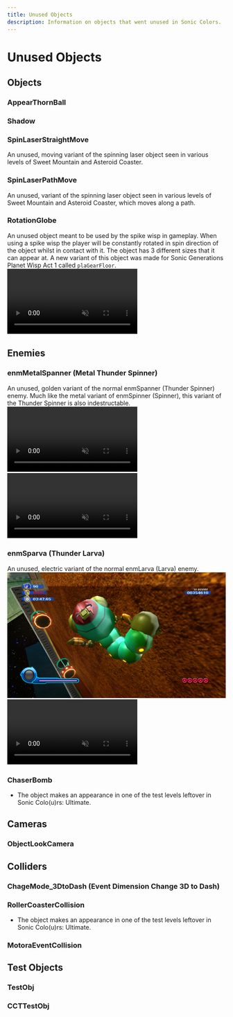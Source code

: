 ```yaml
---
title: Unused Objects
description: Information on objects that went unused in Sonic Colors.
---
```

# Unused Objects

## Objects

### AppearThornBall

### Shadow

### SpinLaserStraightMove
An unused, moving variant of the spinning laser object seen in various levels of Sweet Mountain and Asteroid Coaster.

### SpinLaserPathMove
An unused, variant of the spinning laser object seen in various levels of Sweet Mountain and Asteroid Coaster, which moves along a path.

### RotationGlobe
An unused object meant to be used by the spike wisp in gameplay.
When using a spike wisp the player will be constantly rotated in spin direction of the object whilst in contact with it.
The object has 3 different sizes that it can appear at.
A new variant of this object was made for Sonic Generations Planet Wisp Act 1 called `plaGearFloor`.
<video autoplay loop muted defaultmuted playsinline>
  <source src="../assets/unused/rotationGlobe.webm" type="video/webm">
</video>

## Enemies

### enmMetalSpanner (Metal Thunder Spinner)
An unused, golden variant of the normal enmSpanner (Thunder Spinner) enemy.
Much like the metal variant of enmSpinner (Spinner), this variant of the Thunder Spinner is also indestructable. 
<video autoplay loop muted defaultmuted playsinline>
  <source src="../assets/unused/enmMetalSpanner1.webm" type="video/webm">
</video>
<video autoplay loop muted defaultmuted playsinline>
  <source src="../assets/unused/enmMetalSpanner2.webm" type="video/webm">
</video>

### enmSparva (Thunder Larva)
An unused, electric variant of the normal enmLarva (Larva) enemy.
![Close-up of the unused Thunder Larva enemy.](./assets/unused/enmSparva.png)
<video autoplay loop muted defaultmuted playsinline>
  <source src="../assets/unused/enmSparva.webm" type="video/webm">
</video>

### ChaserBomb
* The object makes an appearance in one of the test levels leftover in Sonic Colo(u)rs: Ultimate. 

## Cameras

### ObjectLookCamera

## Colliders

### ChageMode_3DtoDash (Event Dimension Change 3D to Dash)

### RollerCoasterCollision
* The object makes an appearance in one of the test levels leftover in Sonic Colo(u)rs: Ultimate. 

### MotoraEventCollision

## Test Objects

### TestObj

### CCTTestObj